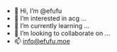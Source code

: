 - 👋 Hi, I’m @efufu
- 👀 I’m interested in acg ...
- 🌱 I’m currently learning ...
- 💞️ I’m looking to collaborate on ...
- 📫 info@efufu.moe

<!---
efufu/efufu is a ✨ special ✨ repository because its `README.md` (this file) appears on your GitHub profile.
You can click the Preview link to take a look at your changes.
--->
